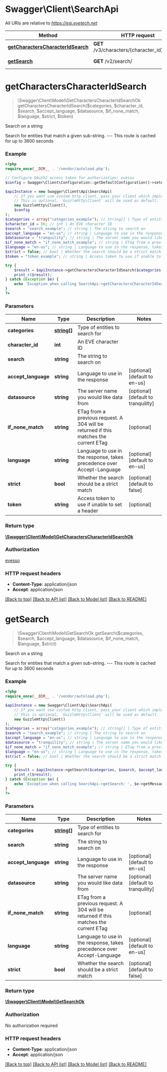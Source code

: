# Swagger\Client\SearchApi

All URIs are relative to *https://esi.evetech.net*

Method | HTTP request | Description
------------- | ------------- | -------------
[**getCharactersCharacterIdSearch**](SearchApi.md#getCharactersCharacterIdSearch) | **GET** /v3/characters/{character_id}/search/ | Search on a string
[**getSearch**](SearchApi.md#getSearch) | **GET** /v2/search/ | Search on a string


# **getCharactersCharacterIdSearch**
> \Swagger\Client\Model\GetCharactersCharacterIdSearchOk getCharactersCharacterIdSearch($categories, $character_id, $search, $accept_language, $datasource, $if_none_match, $language, $strict, $token)

Search on a string

Search for entities that match a given sub-string.  ---  This route is cached for up to 3600 seconds

### Example
```php
<?php
require_once(__DIR__ . '/vendor/autoload.php');

// Configure OAuth2 access token for authorization: evesso
$config = Swagger\Client\Configuration::getDefaultConfiguration()->setAccessToken('YOUR_ACCESS_TOKEN');

$apiInstance = new Swagger\Client\Api\SearchApi(
    // If you want use custom http client, pass your client which implements `GuzzleHttp\ClientInterface`.
    // This is optional, `GuzzleHttp\Client` will be used as default.
    new GuzzleHttp\Client(),
    $config
);
$categories = array("categories_example"); // string[] | Type of entities to search for
$character_id = 56; // int | An EVE character ID
$search = "search_example"; // string | The string to search on
$accept_language = "en-us"; // string | Language to use in the response
$datasource = "tranquility"; // string | The server name you would like data from
$if_none_match = "if_none_match_example"; // string | ETag from a previous request. A 304 will be returned if this matches the current ETag
$language = "en-us"; // string | Language to use in the response, takes precedence over Accept-Language
$strict = false; // bool | Whether the search should be a strict match
$token = "token_example"; // string | Access token to use if unable to set a header

try {
    $result = $apiInstance->getCharactersCharacterIdSearch($categories, $character_id, $search, $accept_language, $datasource, $if_none_match, $language, $strict, $token);
    print_r($result);
} catch (Exception $e) {
    echo 'Exception when calling SearchApi->getCharactersCharacterIdSearch: ', $e->getMessage(), PHP_EOL;
}
?>
```

### Parameters

Name | Type | Description  | Notes
------------- | ------------- | ------------- | -------------
 **categories** | [**string[]**](../Model/string.md)| Type of entities to search for |
 **character_id** | **int**| An EVE character ID |
 **search** | **string**| The string to search on |
 **accept_language** | **string**| Language to use in the response | [optional] [default to en-us]
 **datasource** | **string**| The server name you would like data from | [optional] [default to tranquility]
 **if_none_match** | **string**| ETag from a previous request. A 304 will be returned if this matches the current ETag | [optional]
 **language** | **string**| Language to use in the response, takes precedence over Accept-Language | [optional] [default to en-us]
 **strict** | **bool**| Whether the search should be a strict match | [optional] [default to false]
 **token** | **string**| Access token to use if unable to set a header | [optional]

### Return type

[**\Swagger\Client\Model\GetCharactersCharacterIdSearchOk**](../Model/GetCharactersCharacterIdSearchOk.md)

### Authorization

[evesso](../../README.md#evesso)

### HTTP request headers

 - **Content-Type**: application/json
 - **Accept**: application/json

[[Back to top]](#) [[Back to API list]](../../README.md#documentation-for-api-endpoints) [[Back to Model list]](../../README.md#documentation-for-models) [[Back to README]](../../README.md)

# **getSearch**
> \Swagger\Client\Model\GetSearchOk getSearch($categories, $search, $accept_language, $datasource, $if_none_match, $language, $strict)

Search on a string

Search for entities that match a given sub-string.  ---  This route is cached for up to 3600 seconds

### Example
```php
<?php
require_once(__DIR__ . '/vendor/autoload.php');

$apiInstance = new Swagger\Client\Api\SearchApi(
    // If you want use custom http client, pass your client which implements `GuzzleHttp\ClientInterface`.
    // This is optional, `GuzzleHttp\Client` will be used as default.
    new GuzzleHttp\Client()
);
$categories = array("categories_example"); // string[] | Type of entities to search for
$search = "search_example"; // string | The string to search on
$accept_language = "en-us"; // string | Language to use in the response
$datasource = "tranquility"; // string | The server name you would like data from
$if_none_match = "if_none_match_example"; // string | ETag from a previous request. A 304 will be returned if this matches the current ETag
$language = "en-us"; // string | Language to use in the response, takes precedence over Accept-Language
$strict = false; // bool | Whether the search should be a strict match

try {
    $result = $apiInstance->getSearch($categories, $search, $accept_language, $datasource, $if_none_match, $language, $strict);
    print_r($result);
} catch (Exception $e) {
    echo 'Exception when calling SearchApi->getSearch: ', $e->getMessage(), PHP_EOL;
}
?>
```

### Parameters

Name | Type | Description  | Notes
------------- | ------------- | ------------- | -------------
 **categories** | [**string[]**](../Model/string.md)| Type of entities to search for |
 **search** | **string**| The string to search on |
 **accept_language** | **string**| Language to use in the response | [optional] [default to en-us]
 **datasource** | **string**| The server name you would like data from | [optional] [default to tranquility]
 **if_none_match** | **string**| ETag from a previous request. A 304 will be returned if this matches the current ETag | [optional]
 **language** | **string**| Language to use in the response, takes precedence over Accept-Language | [optional] [default to en-us]
 **strict** | **bool**| Whether the search should be a strict match | [optional] [default to false]

### Return type

[**\Swagger\Client\Model\GetSearchOk**](../Model/GetSearchOk.md)

### Authorization

No authorization required

### HTTP request headers

 - **Content-Type**: application/json
 - **Accept**: application/json

[[Back to top]](#) [[Back to API list]](../../README.md#documentation-for-api-endpoints) [[Back to Model list]](../../README.md#documentation-for-models) [[Back to README]](../../README.md)


